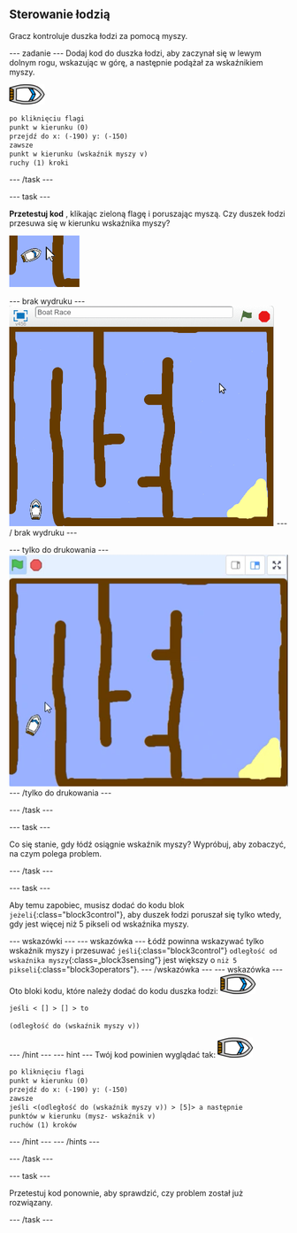 ## Sterowanie łodzią

Gracz kontroluje duszka łodzi za pomocą myszy.

\--- zadanie \--- Dodaj kod do duszka łodzi, aby zaczynał się w lewym dolnym rogu, wskazując w górę, a następnie podążał za wskaźnikiem myszy.

![duszek łodzi](images/boat_resize.png)

```blocks3
po kliknięciu flagi
punkt w kierunku (0)
przejdź do x: (-190) y: (-150)
zawsze
punkt w kierunku (wskaźnik myszy v)
ruchy (1) kroki
```

\--- /task \---

\--- task \---

**Przetestuj kod** , klikając zieloną flagę i poruszając myszą. Czy duszek łodzi przesuwa się w kierunku wskaźnika myszy?

![zrzut ekranu](images/boat-mouse.png)

\--- brak wydruku \--- ![screenshot](images/boat-pointer-test-anim.gif) \--- / brak wydruku \---

\--- tylko do drukowania \--- ![screenshot](images/boat-pointer-test-anim.png) \--- /tylko do drukowania \---

\--- /task \---

\--- task \---

Co się stanie, gdy łódź osiągnie wskaźnik myszy? Wypróbuj, aby zobaczyć, na czym polega problem.

\--- /task \---

\--- task \---

Aby temu zapobiec, musisz dodać do kodu blok `jeżeli`{:class="block3control"}, aby duszek łodzi poruszał się tylko wtedy, gdy jest więcej niż 5 pikseli od wskaźnika myszy.

\--- wskazówki \--- \--- wskazówka \--- Łódź powinna wskazywać tylko wskaźnik myszy i przesuwać `jeśli`{:class="block3control"} `odległość od wskaźnika myszy`{:class=„block3sensing”} jest większy o `niż 5 pikseli`{:class="block3operators"}. \--- /wskazówka \--- \--- wskazówka \--- Oto bloki kodu, które należy dodać do kodu duszka łodzi: ![duszek łodzi](images/boat_resize.png)

```blocks3
jeśli < [] > [] > to

(odległość do (wskaźnik myszy v))
```

\--- /hint \--- \--- hint \--- Twój kod powinien wyglądać tak: ![duszek łodzi](images/boat_resize.png)

```blocks3
po kliknięciu flagi
punkt w kierunku (0)
przejdź do x: (-190) y: (-150)
zawsze
jeśli <(odległość do (wskaźnik myszy v)) > [5]> a następnie
punktów w kierunku (mysz- wskaźnik v)
ruchów (1) kroków
```

\--- /hint \--- \--- /hints \---

\--- /task \---

\--- task \---

Przetestuj kod ponownie, aby sprawdzić, czy problem został już rozwiązany.

\--- /task \---